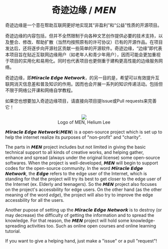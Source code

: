 <div style='text-align: center;'><h1>奇迹边缘 / 𝙈𝙀𝙉</h1></div>

奇迹边缘是一个意在帮助互联网更好地实现其“非盈利”和“公益”性质的开源项目。

奇迹边缘的内容包括，但并不全然限制于向各种文艺创作提供必要的技术支持，以及整合、修改、帮助扩散（当然均按照原有的许可协议）已有的开源作品。在项目发达后，还将逐步向开源社区贡献一些简单的开源软件。奇迹边缘，“边缘”即代表本项目旨在贴近互联网边缘用户（如老年人和青少年用户），因而可能会更加重视于项目的实用化和易用化。同时也代表项目也更侧重于建构更高性能的边缘服务网络。

奇迹边缘，即𝙈𝙞𝙧𝙖𝙘𝙡𝙚 𝙀𝙙𝙜𝙚 𝙉𝙚𝙩𝙬𝙤𝙧𝙠，的另一目的是，希望可以有效提升互联网消灭信息差和普及知识的作用。因而也会开展一系列的知识传递活动。包括但不限于网络公开课和网络自学教程。

如果您也想要加入奇迹边缘项目，请直接向项目提Issue或Pull requests来完善它！
<div style="text-align:center"><figure><img src="https://cnfiles.xhwork.top:65534/static/img/menimage2.svg" />
<figcaption>Logo of MEN, Helium Lee</figcaption>
</figure>
</div>
𝙈𝙞𝙧𝙖𝙘𝙡𝙚 𝙀𝙙𝙜𝙚 𝙉𝙚𝙩𝙬𝙤𝙧𝙠(𝙈𝙀𝙉) is a open-source project which is set up to help the internet realize its purposes of "non-profit" and "charity".

The parts in 𝙈𝙀𝙉 project includes but not limited in giving the basic technical support to all kinds of creative works, and helping gather, enhance and spread (always under the original license) some open-source softwares. When the project is well-developed, 𝙈𝙀𝙉 will begin to support codes for the open-source community. In the word 𝙈𝙞𝙧𝙖𝙘𝙡𝙚 𝙀𝙙𝙜𝙚 𝙉𝙚𝙩𝙬𝙤𝙧𝙠, the 𝙀𝙙𝙜𝙚 refers to the edge user of the Internet, which is standing for that the project will try its best to get closer to the edge user of the Internet (ex. Elderly and teenagers). So the 𝙈𝙀𝙉 project also focuses on the project's accessbility for edge users. On the other hand (as the other meaning of the word *edge*), the project will also try to improve the edge accessbility for all the users.

Another pupose of setting up the 𝙈𝙞𝙧𝙖𝙘𝙡𝙚 𝙀𝙙𝙜𝙚 𝙉𝙚𝙩𝙬𝙤𝙧𝙠 is to destroy (or may decrease) the difficulty of getting the information and to spread the knowledge. For that reason, the 𝙈𝙀𝙉 project will hold some knowledge-spreading activities too. Such as online open courses and online learning tutorial.

If you want to give a helping hand, just make a "issue" or a pull "request"!
